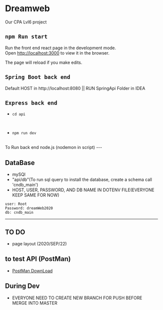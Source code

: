 # Dreamweb
Our CPA Lvl6 project

## `npm Run start`

Run the front end react page in the development mode.<br />
Open [http://localhost:3000](http://localhost:3000) to view it in the browser.

The page will reload if you make edits.<br />

## `Spring Boot back end`
Default HOST in http://localhost:8080   || RUN SpringApi Folder in IDEA
## `Express back end`
- `cd api`
<br>

- `npm run dev` 
<br>
To Run back end node.js (nodemon in script)
---

## DataBase
- mySQl
- "api/db"(To run sql query to install the database, create a schema call 'cndb_main')
- HOST, USER, PASSWORD, AND DB NAME IN DOTENV FILE(EVERYONE KEEP SAME FOR NOW)
```
user: Root
Password: dreamWeb2020
db: cndb_main
```
---

## TO DO
- page layout (2020/SEP/22)

## to test API (PostMan)
-  [PostMan DownLoad](https://www.postman.com/downloads/)

## During Dev
- EVERYONE NEED TO CREATE NEW BRANCH FOR PUSH BEFORE MERGE INTO MASTER